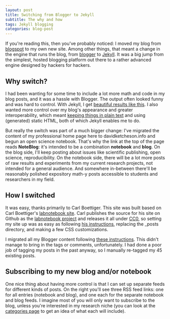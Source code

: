 ```yaml
---
layout: post
title: Switching from Blogger to Jekyll
subtitle: The why and how
tags: Jekyll blogging
categories: blog-post
---
```

If you're reading this, then you've probably noticed: I moved my blog from [blogspot](http://scienceinthesands.blogspot.com) to my own new site.  Among other things, that meant a change in the engine that runs the blog, from [blogger](http://www.blogger.com) to [Jekyll](https://github.com/mojombo/jekyll).  It was a big jump from the simplest, hosted blogging platform out there to a rather advanced engine designed by hackers for hackers.

## Why switch?

I had been wanting for some time to include a lot more math and code in my blog posts, and it was a hassle with Blogger.  The output often looked funny and was hard to control.  With Jekyll, I get [beautiful results like this](http://localhost:4000/2012/10/11/Internal_stability.html).
I also wanted more control over my blog's appearance and greater interoperability, which meant [keeping things in plain text](http://pragprog.com/the-pragmatic-programmer/extracts/tips) and using (generated) static HTML, both of which Jekyll enables me to do.

But really the switch was part of a much bigger change: I've migrated the content of my professional home page here to davidketcheson.info and begun an open science notebook.  That's why the link at the top of the page reads **NoteBlog**: it's intended to be a combination **notebook** and **blog**.  On the blog side, I'll keep posting about issues like scientific publishing, open science, reproducibility.  On the notebook side, there will be a lot more posts of raw results and experiments from my current research projects, not intended for a general audience.  And somewhere in-between there'll be reasonably polished expository math-y posts accessible to students and researchers in my field.

## How I switched

It was easy, thanks primarily to Carl Boettiger.  This site was built based on Carl Boettiger's 
[labnotebook site](http://carlboettiger.info).
Carl publishes the source for his site on Github as the
[labnotebook project](http://github.com/cboettig/labnotebook) and
releases it all under [CC0](http://creativecommons.org/publicdomain/zero/1.0/),
so setting my site up was as easy as following 
[his instructions](http://www.carlboettiger.info/README.html),
replacing the \_posts directory, and making a few CSS customizations.

I migrated all my Blogger content following [these instructions](http://coolaj86.info/articles/migrate-from-blogger-to-jekyll.html).  This didn't manage to bring in the tags or comments, unfortunately.  I had done a poor job of tagging my posts in the past anyway, so I manually re-tagged my 45 existing posts.

## Subscribing to my new blog and/or notebook

One nice thing about having more control is that I can set up separate feeds for different kinds of posts.  On the right you'll see three RSS feed links: one for all entries (notebook and blog), and one each for the separate notebook and blog feeds.  I imagine most of you will only want to subscribe to the blog, unless you're interested in my research niche (you can look at the [categories page](http://www.davidketcheson.info/categories.html) to get an idea of what each will include).

